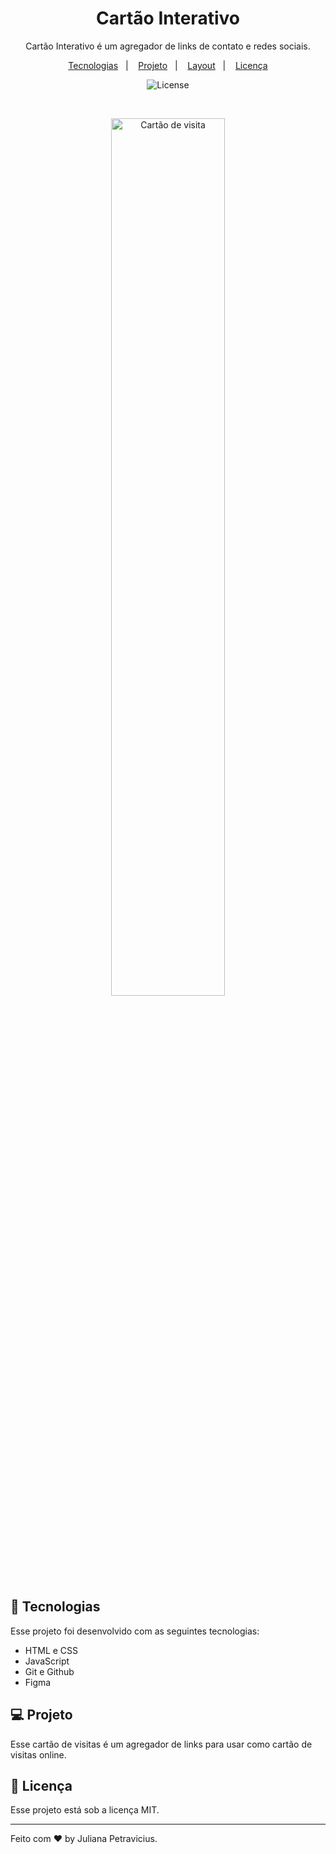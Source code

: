 <h1 align="center"> Cartão Interativo</h1>

<p align="center">
Cartão Interativo é um agregador de  links de contato e redes sociais.

<p align="center">
  <a href="#-tecnologias">Tecnologias</a>&nbsp;&nbsp;&nbsp;|&nbsp;&nbsp;&nbsp;
  <a href="#-projeto">Projeto</a>&nbsp;&nbsp;&nbsp;|&nbsp;&nbsp;&nbsp;
  <a href="#-layout">Layout</a>&nbsp;&nbsp;&nbsp;|&nbsp;&nbsp;&nbsp;
  <a href="#memo-licença">Licença</a>
</p>

<p align="center">
  <img alt="License" src="https://img.shields.io/static/v1?label=license&message=MIT&color=49AA26&labelColor=000000">
</p>

<br>

<p align="center">
  <img alt="Cartão de visita" src="../.vscode/Cart%C3%A3o%20de%20visitas/.github/Preview.jpg" width="60%">
</p>

## 🚀 Tecnologias

Esse projeto foi desenvolvido com as seguintes tecnologias:

- HTML e CSS
- JavaScript
- Git e Github
- Figma

## 💻 Projeto

Esse cartão de visitas é um agregador de links para usar como cartão de visitas online.


## :memo: Licença

Esse projeto está sob a licença MIT.

---

Feito com ♥ by Juliana Petravicius.